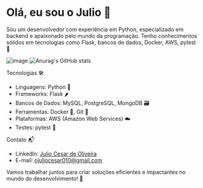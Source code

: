 # Olá, eu sou o Julio 👋

Sou um desenvolvedor com experiência em Python, especializado em backend e apaixonado pelo mundo da programação. Tenho conhecimentos sólidos em tecnologias como Flask, bancos de dados, Docker, AWS, pytest 🚀

![image](https://github.com/user-attachments/assets/e91f5738-9737-4348-a358-588ef2ce928e) 
![Anurag's GitHub stats](https://github-readme-stats.vercel.app/api?Jc10Bits=anuraghazra&show_icons=true&theme=radical)


Tecnologias 🛠️
- Linguagens: Python 🐍
- Frameworks: Flask 🌶️
- Bancos de Dados: MySQL, PostgreSQL, MongoDB 🗃️
- Ferramentas: Docker 🐳, Git 🌳
- Plataformas: AWS (Amazon Web Services) ☁️
- Testes: pytest 🧪

Contato 📬
- LinkedIn: [Julio Cesar de Oliveira](https://www.linkedin.com/in/julio-cesar-de-oliveira-7392a11b3/)
- E-mail: ojuliocesar010@gmail.com

Vamos trabalhar juntos para criar soluções eficientes e impactantes no mundo do desenvolvimento! 🚀
